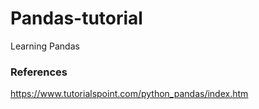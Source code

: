 # Pandas-tutorial
Learning Pandas

### References 
https://www.tutorialspoint.com/python_pandas/index.htm
